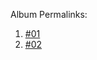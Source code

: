 Album Permalinks:

1. [#01](http://www.xiuren.org/XiuRen-N01417.html)
2. [#02](http://www.xiuren.org/XiuRen-N01407.html)

